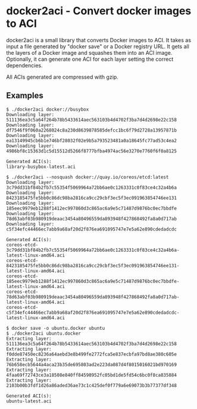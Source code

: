 # docker2aci - Convert docker images to ACI

docker2aci is a small library that converts Docker images to ACI.  It takes as
input a file generated by "docker save" or a Docker registry URL. It gets all
the layers of a Docker image and squashes them into an ACI image.
Optionally, it can generate one ACI for each layer setting the correct dependencies.

All ACIs generated are compressed with gzip.

## Examples

```
$ ./docker2aci docker://busybox
Downloading layer: 511136ea3c5a64f264b78b5433614aec563103b4d4702f3ba7d4d2698e22c158
Downloading layer: df7546f9f060a2268024c8a230d8639878585defcc1bc6f79d2728a13957871b
Downloading layer: ea13149945cb6b1e746bf28032f02e9b5a793523481a0a18645fc77ad53c4ea2
Downloading layer: 4986bf8c15363d1c5d15512d5266f8777bfba4974ac56e3270e7760f6f0a8125

Generated ACI(s):
library-busybox-latest.aci
```

```
$ ./docker2aci --nosquash docker://quay.io/coreos/etcd:latest
Downloading layer: 3c79dd31bf84b2fb7c55354f5069964a72bb6ae0c1263331c0f83ce4c32a4b6a
Downloading layer: 8423185475fe5bb0c86dc98ba2816ca9cc29cbf3ec5f3ec091963854746ee131
Downloading layer: 185eec9979eb1288f1412ec997860d3c865ac6a9e5c71487d9876bc0ec7bbdfe
Downloading layer: 78d63abf03b980919deaac3454a80496559da893948f427868492fa8a0d717ab
Downloading layer: c5f34efc44466ec7abb9a68af20d2f876ea691095747e7e5a62e890cdedadcdc

Generated ACI(s):
coreos-etcd-3c79dd31bf84b2fb7c55354f5069964a72bb6ae0c1263331c0f83ce4c32a4b6a-latest-linux-amd64.aci
coreos-etcd-8423185475fe5bb0c86dc98ba2816ca9cc29cbf3ec5f3ec091963854746ee131-latest-linux-amd64.aci
coreos-etcd-185eec9979eb1288f1412ec997860d3c865ac6a9e5c71487d9876bc0ec7bbdfe-latest-linux-amd64.aci
coreos-etcd-78d63abf03b980919deaac3454a80496559da893948f427868492fa8a0d717ab-latest-linux-amd64.aci
coreos-etcd-c5f34efc44466ec7abb9a68af20d2f876ea691095747e7e5a62e890cdedadcdc-latest-linux-amd64.aci
```

```
$ docker save -o ubuntu.docker ubuntu
$ ./docker2aci ubuntu.docker
Extracting layer: 511136ea3c5a64f264b78b5433614aec563103b4d4702f3ba7d4d2698e22c158
Extracting layer: f0dde87450ec8236a64aebd3e8b499fe2772fca5e837ecbfa97bd8ae380c605e
Extracting layer: 76b658ecb5644a4aca23b35de695803ad2e223da087d4f8015016021bd970169
Extracting layer: 4faa69f72743ce3a18508e840ff84598952fc05bd1de5fd54c6bc0f8ca835884
Extracting layer: 2103b00b3fdf1d26a86aded36ae73c1c425def0f779a6e69073b3b77377df348

Generated ACI(s):
ubuntu-latest.aci
```
